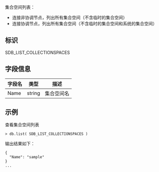 [^_^]: 

    集合空间列表
    作者：何嘉文
    时间：20190522
    评审意见
    
    王涛：
    许建辉：
    市场部：


集合空间列表：

- 连接非协调节点，列出所有集合空间（不含临时的集合空间）
- 连接协调节点，列出所有集合空间（不含临时的集合空间和系统的集合空间）

标识
----

SDB_LIST_COLLECTIONSPACES

字段信息
----

| 字段名 | 类型   | 描述       |
| ------ | ------ | ---------- |
| Name   | string | 集合空间名 |

示例
---

查看集合空间列表

```lang-javascript
> db.list( SDB_LIST_COLLECTIONSPACES )
```

输出结果如下：

```lang-json
{
  "Name": "sample"
}
...
```
